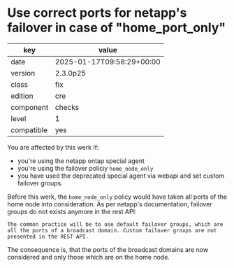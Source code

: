 [//]: # (werk v2)
# Use correct ports for netapp's failover in case of "home_port_only"

key        | value
---------- | ---
date       | 2025-01-17T09:58:29+00:00
version    | 2.3.0p25
class      | fix
edition    | cre
component  | checks
level      | 1
compatible | yes

You are affected by this werk if:
- you're using the netapp ontap special agent
- you're using the failover policiy `home_node_only`
- you have used the deprecated special agent via webapi and set custom failover groups.

Before this werk, the `home_node_only` policy would have taken all ports of the home node into consideration.
As per netapp's documentation, failover groups do not exists anymore in the rest API:
```
The common practice will be to use default failover groups, which are all the ports of a broadcast domain. Custom failover groups are not presented in the REST API.
```

The consequence is, that the ports of the broadcast domains are now considered and only those which are on the home node.
